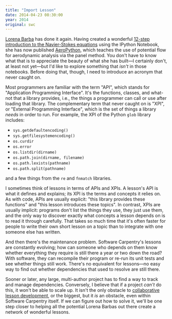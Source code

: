 ```yaml
---
title: "Import Lesson"
date: 2014-04-23 08:30:00
year: 2014
original: swc
---
```

<p>
  <a href="http://lorenabarba.com">Lorena Barba</a> has done it again.
  Having created a wonderful
  <a href="http://lorenabarba.com/blog/cfd-python-12-steps-to-navier-stokes/">12-step introduction to the Navier-Stokes equations</a>
  using the IPython Notebook,
  she has now published <a href="http://lorenabarba.com/blog/announcing-aeropython/">AeroPython</a>,
  which teaches the use of potential flow for aerodynamic analysis via the panel method.
  You don't have to know what that is
  to appreciate the beauty of what she has built&mdash;I certainly don't,
  at least not yet&mdash;but I'd like to explore something that
  <em>isn't</em> in those notebooks.
  Before doing that,
  though,
  I need to introduce an acronym that never caught on.
</p>
<p>
  Most programmers are familiar with the term "API",
  which stands for "Application Programming Interface".
  It's the functions, classes, and what-not that a library provides,
  i.e.,
  the things a programmer can call or use after loading that library.
  The complementary term that never caught on is "XPI",
  or "External Programming Interface",
  which is the set of things a library <em>needs</em> in order to run.
  For example,
  the XPI of the Python <code>glob</code> library includes:
</p>
<ul>
  <li><code>sys.getdefaultencoding()</code></li>
  <li><code>sys.getfilesystemencoding()</code></li>
  <li><code>os.curdir</code></li>
  <li><code>os.error</code></li>
  <li><code>os.listdir(dirname)</code></li>
  <li><code>os.path.join(dirname, filename)</code></li>
  <li><code>os.path.lexists(pathname)</code></li>
  <li><code>os.path.split(pathname)</code></li>
</ul>
<p>
  and a few things from the <code>re</code> and <code>fnmatch</code> libraries.
</p>
<p>
  I sometimes think of lessons in terms of APIs and XPIs.
  A lesson's API is what it defines and explains;
  its XPI is the terms and concepts it relies on.
  As with code,
  APIs are usually explicit:
  "this library provides these functions"
  and
  "this lesson introduces these topics".
  In contrast,
  XPIs are usually implicit:
  programs don't list the things they use,
  they just use them,
  and the only way to discover exactly what concepts a lesson depends on
  is to read it through carefully.
  That takes so much time
  that it's often faster for people to write their own short lesson on a topic
  than to integrate with one someone else has written.
</p>
<p>
  And then there's the maintenance problem.
  Software Carpentry's lessons are constantly evolving;
  how can someone who depends on them know whether
  everything they require is still there
  a year or two down the road?
  With software,
  they can recompile their program or re-run its unit tests
  and see whether things still work.
  There's no equivalent for lessons&mdash;no easy way to find out
  whether dependencies that used to resolve are still there.
</p>
<p>
  Sooner or later,
  any large, multi-author project has to find a way to track and manage dependencies.
  Conversely,
  I believe that if a project <em>can't</em> do this,
  it won't be able to scale up.
  It isn't the only obstacle to
  <a href="../03/collaborative-lesson-development.html">collaborative lesson development</a>,
  or the biggest,
  but it <em>is</em> an obstacle,
  even within Software Carpentry itself.
  If we can figure out how to solve it,
  we'll be one step closer to helping all the potential Lorena Barbas out there
  create a network of wonderful lessons.
</p>
